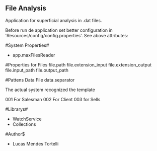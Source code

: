 ## File Analysis ##

Application for superficial analysis in .dat files.

Before run de application set better configuration in 'Resources/config/config.properties'. See above attributes:

#System Properties#
- app.maxFilesReader

#Properties for Files
file.path
file.extension_input
file.extension_output
file.input_path
file.output_path

#Pattens Data File
data.separator

The actual system recognized the template

001 For Salesman
002 For Client
003 for Sells

#Librarys#
- WatchService
- Collections

#Author$
- Lucas Mendes Tortelli